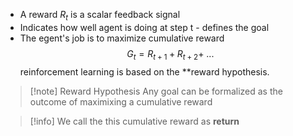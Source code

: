 - A reward $R_t$ is a scalar feedback signal
- Indicates how well agent is doing at step t - defines the goal
- The egent's job is to maximize cumulative reward
$$G_t = R_{t+1}+R_{t+2}+ \ ...$$
reinforcement learning is based on the **reward hypothesis.

> [!note] Reward Hypothesis
> Any goal can be formalized as the outcome of maximixing a cumulative reward

> [!info]
> We call the this cumulative reward as **return**
